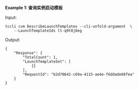 **Example 1: 查询实例启动模板**



Input: 

```
tccli cvm DescribeLaunchTemplates --cli-unfold-argument  \
    --LaunchTemplateIds lt-q9t8j8eg
```

Output: 
```
{
    "Response": {
        "TotalCount": 1,
        "LaunchTemplateSet": [
            {}
        ],
        "RequestId": "b2d70642-c69a-4115-ae4e-f6ddade68fea"
    }
}
```

